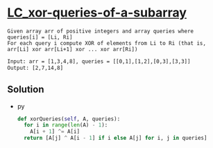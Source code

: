 # [LC_xor-queries-of-a-subarray](https://leetcode.com/problems/xor-queries-of-a-subarray)

```en
Given array arr of positive integers and array queries where queries[i] = [Li, Ri]
For each query i compute XOR of elements from Li to Ri (that is, arr[Li] xor arr[Li+1] xor ... xor arr[Ri])
```

```txt
Input: arr = [1,3,4,8], queries = [[0,1],[1,2],[0,3],[3,3]]
Output: [2,7,14,8]
```

## Solution

* py

  ```py
  def xorQueries(self, A, queries):
    for i in range(len(A) - 1):
      A[i + 1] ^= A[i]
    return [A[j] ^ A[i - 1] if i else A[j] for i, j in queries]
  ```
